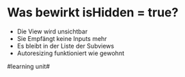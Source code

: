 # Was bewirkt isHidden = true?

- Die View wird unsichtbar
- Sie Empfängt keine Inputs mehr
- Es bleibt in der Liste der Subviews
- Autoresizing funktioniert wie gewohnt


#learning unit#